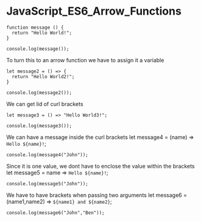 # JavaScript_ES6_Arrow_Functions
    function message () {
      return "Hello World!";
    }

    console.log(message());

To turn this to an arrow function we have to assign it a variable

    let message2 = () => {
      return "Hello World2!";
    }

    console.log(message2());

We can get lid of curl brackets

    let message3 = () => "Hello World3!";

    console.log(message3());

We can have a message inside the curl brackets
    let message4 = (name) => `Hello ${name}!`;

    console.log(message4("John"));

Since it is one value, we dont have to enclose the value within the brackets
    let message5 = name => `Hello ${name}!`;

    console.log(message5("John"));

We have to have brackets when passing two arguments
    let message6 = (name1,name2) => `${name1} and ${name2}`;

    console.log(message6("John","Ben"));    
